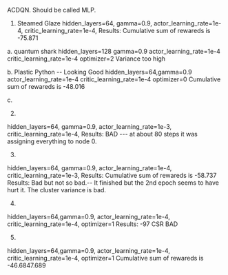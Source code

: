 ACDQN. Should be called MLP.
1. Steamed Glaze
hidden_layers=64,
gamma=0.9,
actor_learning_rate=1e-4,
critic_learning_rate=1e-4,
Results: Cumulative sum of rewareds is -75.871

a. quantum shark
hidden_layers=128
gamma=0.9
actor_learning_rate=1e-4
critic_learning_rate=1e-4
optimizer=2
Variance too high


b. Plastic Python -- Looking Good
hidden_layers=64,gamma=0.9
actor_learning_rate=1e-4
critic_learning_rate=1e-4
optimizer=0
Cumulative sum of rewareds is -48.016

c. 

2. 
hidden_layers=64,
gamma=0.9,
actor_learning_rate=1e-3,
critic_learning_rate=1e-4,
Results:  BAD ---  at about 80 steps  it  was assigning everything to node 0.


3. 
hidden_layers=64,
gamma=0.9,
actor_learning_rate=1e-4,
critic_learning_rate=1e-3,
Results: Cumulative sum of rewareds is -58.737
Results: Bad but not so bad.-- It finished but the 2nd epoch seems to have hurt it. The cluster variance is bad.

4. 
hidden_layers=64,gamma=0.9,
actor_learning_rate=1e-4,
critic_learning_rate=1e-4,
optimizer=1
Results: -97 CSR BAD

5. 
hidden_layers=64,gamma=0.9,
actor_learning_rate=1e-4,
critic_learning_rate=1e-4,
optimizer=1
Cumulative sum of rewareds is -46.6847.689
